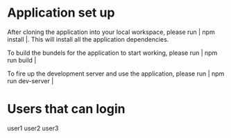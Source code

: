 # Application set up
After cloning the application into your local workspace, please run | npm install |. This will install all the application dependencies.

To build the bundels for the application to start working, please run | npm run build |

To fire up the development server and use the application, please run | npm run dev-server |

# Users that can login
user1
user2
user3
